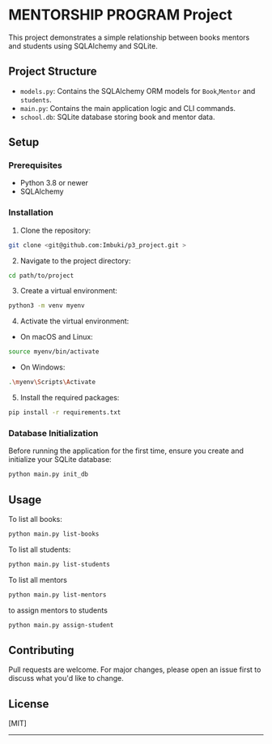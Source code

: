 

# MENTORSHIP PROGRAM Project

This project demonstrates a simple relationship between books mentors and students using SQLAlchemy and SQLite.

## Project Structure

- `models.py`: Contains the SQLAlchemy ORM models for `Book`,`Mentor` and `students`.
- `main.py`: Contains the main application logic and CLI commands.
- `school.db`: SQLite database storing book and mentor data.

## Setup

### Prerequisites

- Python 3.8 or newer
- SQLAlchemy

### Installation

1. Clone the repository:

```bash
git clone <git@github.com:Imbuki/p3_project.git >
```

2. Navigate to the project directory:

```bash
cd path/to/project
```

3. Create a virtual environment:

```bash
python3 -m venv myenv
```

4. Activate the virtual environment:

- On macOS and Linux:

```bash
source myenv/bin/activate
```

- On Windows:

```bash
.\myenv\Scripts\Activate
```

5. Install the required packages:

```bash
pip install -r requirements.txt
```

### Database Initialization

Before running the application for the first time, ensure you create and initialize your SQLite database:

```bash
python main.py init_db
```

## Usage

To list all books:

```bash
python main.py list-books
```
To list all students:

```bash
python main.py list-students
```
To list all mentors

```bash
python main.py list-mentors
```
to assign mentors to students
```bash
python main.py assign-student
```
## Contributing

Pull requests are welcome. For major changes, please open an issue first to discuss what you'd like to change.

## License

[MIT]

---


